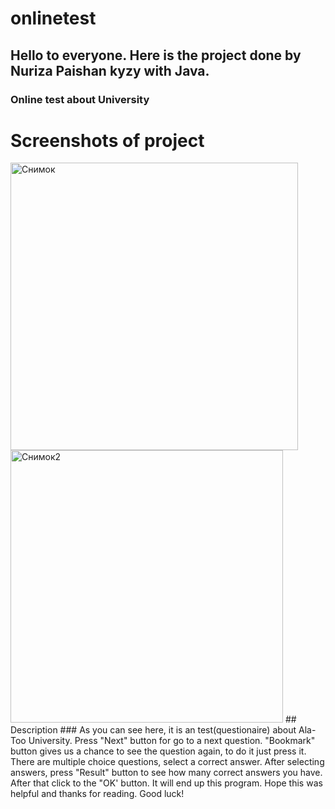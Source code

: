 # onlinetest
## Hello to everyone. Here is the project done by Nuriza Paishan kyzy with Java.
### Online test about University
# Screenshots of project 
<img width="460" alt="Снимок" src="https://user-images.githubusercontent.com/73305001/111905395-9b862a80-8a75-11eb-9507-c6d95a303e69.PNG">
<img width="436" alt="Снимок2" src="https://user-images.githubusercontent.com/73305001/111905986-a7272080-8a78-11eb-8274-80cda407ec6c.PNG">
## Description
### As you can see here, it is an test(questionaire) about Ala-Too University. Press "Next" button for go to a next question. "Bookmark" button gives us a chance to see the question again, to do it just press it. There are multiple choice questions, select a correct answer. After selecting answers, press "Result" button to see how many correct answers you have. After that click to the "OK' button. It will end up this program. Hope this was helpful and thanks for reading. Good luck!
